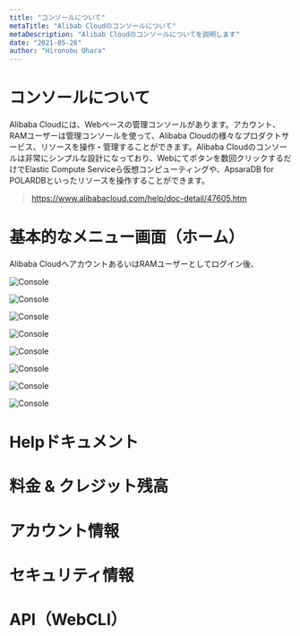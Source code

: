 ```yaml
---
title: "コンソールについて"
metaTitle: "Alibab Cloudのコンソールについて"
metaDescription: "Alibab Cloudのコンソールについてを説明します"
date: "2021-05-26"
author: "Hironobu Ohara"
---
```




# コンソールについて

Alibaba Cloudには、Webベースの管理コンソールがあります。アカウント、RAMユーザーは管理コンソールを使って、Alibaba Cloudの様々なプロダクトサービス、リソースを操作・管理することができます。Alibaba Cloudのコンソールは非常にシンプルな設計になっており、Webにてボタンを数回クリックするだけでElastic Compute Serviceら仮想コンピューティングや、ApsaraDB for POLARDBといったリソースを操作することができます。
> https://www.alibabacloud.com/help/doc-detail/47605.htm


# 基本的なメニュー画面（ホーム）
Alibaba CloudへアカウントあるいはRAMユーザーとしてログイン後、

![Console](https://raw.githubusercontent.com/ohiro18/technical.site/master/content/advisory/images/3.1.1.PNG "Console")

![Console](https://raw.githubusercontent.com/ohiro18/technical.site/master/content/advisory/images/3.1.2.PNG "Console")

![Console](https://raw.githubusercontent.com/ohiro18/technical.site/master/content/advisory/images/3.1.PNG "Console")

![Console](https://raw.githubusercontent.com/ohiro18/technical.site/master/content/advisory/images/3.2.PNG "Console")

![Console](https://raw.githubusercontent.com/ohiro18/technical.site/master/content/advisory/images/3.3.PNG "Console")

![Console](https://raw.githubusercontent.com/ohiro18/technical.site/master/content/advisory/images/3.4.PNG "Console")

![Console](https://raw.githubusercontent.com/ohiro18/technical.site/master/content/advisory/images/3.5.PNG "Console")

![Console](https://raw.githubusercontent.com/ohiro18/technical.site/master/content/advisory/images/3.6.PNG "Console")


# Helpドキュメント

# 料金 & クレジット残高

# アカウント情報

# セキュリティ情報

# API（WebCLI）

